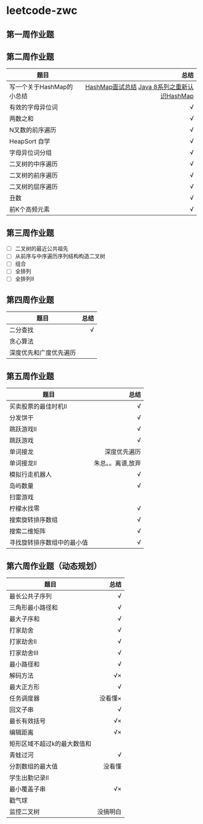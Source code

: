 # leetcode-zwc
## 第一周作业题

## 第二周作业题

| 题目        | 总结  |
| --------   | -----:  | 
|  写一个关于HashMap的小总结|[HashMap面试总结](https://www.cnblogs.com/flyuz/p/11378491.html "HashMap面试总结") [Java 8系列之重新认识HashMap](https://tech.meituan.com/2016/06/24/java-hashmap.html "Java 8系列之重新认识HashMap") 
|  有效的字母异位词| √ |
|  两数之和| √|
|  N叉数的前序遍历| √|
|  HeapSort 自学| √|
| 字母异位词分组| √|
| 二叉树的中序遍历| √|
| 二叉树的前序遍历| √|
| 二叉树的层序遍历| √|
| 丑数| √|
| 前K个高频元素| √| 


## 第三周作业题

- [ ] 二叉树的最近公共祖先
- [ ] 从前序与中序遍历序列结构构造二叉树
- [ ] 组合
- [ ] 全排列
- [ ] 全排列II

## 第四周作业题

| 题目        | 总结  |
| --------   | -----:  | 
|  二分查找|√|
|  贪心算法|  |
|  深度优先和广度优先遍历|  |

## 第五周作业题
| 题目        | 总结  |
| --------   | -----:  | 
|  买卖股票的最佳时机II|  √|
|  分发饼干|  √|
|  跳跃游戏II| √ |
|  跳跃游戏| √ |
|  单词接龙|深度优先遍历  |
|  单词接龙II| 朱总。。离谱,放弃 |
|  模拟行走机器人| √ |
|  岛屿数量|  √|
|  扫雷游戏|  |
|  柠檬水找零| √ |
|  搜索旋转排序数组| √ |
|  搜索二维矩阵| √ |
|  寻找旋转排序数组中的最小值| √ |

## 第六周作业题（动态规划）
| 题目        | 总结  |
| --------   | -----:  | 
|  最长公共子序列| √ |
|  三角形最小路径和| √ |
|  最大子序和| √ |
|  打家劫舍|  √|
|  打家劫舍II|  √|
|  打家劫舍III|  √|
|  最小路径和|  √|
|  解码方法| √× |
|  最大正方形| √ |
|  任务调度器|  没看懂×|
|  回文子串|  √|
|  最长有效括号| √×|
|  编辑距离| √× |
|  矩形区域不超过k的最大数值和|  |
|  青蛙过河| √ |
|  分割数组的最大值| 没看懂 |
|  学生出勤记录II|  |
|  最小覆盖子串| √× |
|  戳气球|  |
|  监控二叉树| 没搞明白 |